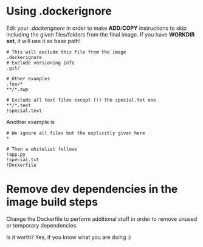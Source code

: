 # Using .dockerignore

Edit your *.dockerignore* in order to make **ADD**/**COPY** instructions to skip including the given files/folders from the
final image.
If you have **WORKDIR set**, it will use it as base path!

```
# This will exclude this file from the image
.dockerignore
# Exclude versioning info
.git/

# Other examples
.foo/*
**/*.swp

# Exclude all text files except (!) the special.txt one 
**/*.text
!special.text
```

Another example is 
```
# We ignore all files but the explicitly given here
*

# Then a whitelist follows 
!app.py
!special.txt
!Dockerfile
```

# Remove dev dependencies in the image build steps

Change the Dockerfile to perform additional stuff in order to remove unused or temporary dependencies.

Is it worth? Yes, if you know what you are doing :)